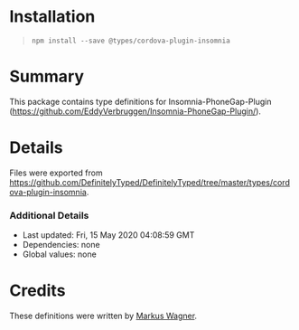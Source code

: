 # Installation
> `npm install --save @types/cordova-plugin-insomnia`

# Summary
This package contains type definitions for Insomnia-PhoneGap-Plugin (https://github.com/EddyVerbruggen/Insomnia-PhoneGap-Plugin/).

# Details
Files were exported from https://github.com/DefinitelyTyped/DefinitelyTyped/tree/master/types/cordova-plugin-insomnia.

### Additional Details
 * Last updated: Fri, 15 May 2020 04:08:59 GMT
 * Dependencies: none
 * Global values: none

# Credits
These definitions were written by [Markus Wagner](https://github.com/Ritzlgrmft).
